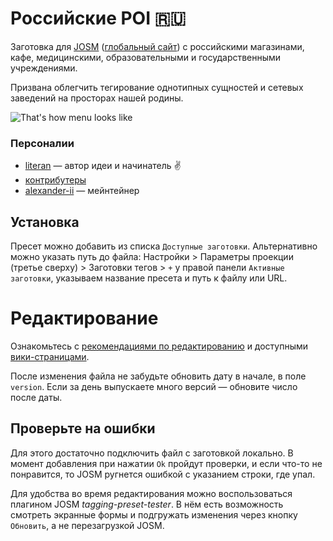 # Российские POI :ru:
Заготовка для [JOSM](http://josm.ru) ([глобальный сайт](https://josm.openstreetmap.de/)) с российскими магазинами, кафе, медицинскими, образовательными и государственными учреждениями.

Призвана облегчить тегирование однотипных сущностей и сетевых заведений на просторах нашей родины.

![That's how menu looks like](/pics/screenshot-menu.png "Установи меня! Используй!")

### Персоналии
- [literan](https://goo.gl/TJzpyT) — автор идеи и начинатель :v:  
- [контрибутеры](https://github.com/ruosm-presets/literan-moscow/graphs/contributors)  
- [alexander-ii](https://github.com/alexander-ii) — мейнтейнер

## Установка
Пресет можно добавить из списка `Доступные заготовки`. Альтернативно можно указать путь до файла:
Настройки > Параметры проекции (третье сверху) > Заготовки тегов > `+` у правой панели `Активные заготовки`, указываем название пресета и путь к файлу или URL.

# Редактирование
Ознакомьтесь с [рекомендациями по редактированию](CONTRIBUTING.md) и доступными [вики-страницами](https://github.com/ruosm-presets/literan-moscow/wiki).

После изменения файла не забудьте обновить дату в начале, в поле `version`. Если за день выпускаете много версий — обновите число после даты.

## Проверьте на ошибки
Для этого достаточно подключить файл с заготовкой локально. В момент добавления при нажатии `Ok` пройдут проверки, и если что-то не понравится, то JOSM ругнется ошибкой с указанием строки, где упал.

Для удобства во время редактирования можно воспользоваться плагином JOSM _tagging-preset-tester_. В нём есть возможность смотреть экранные формы и подгружать изменения через кнопку `Обновить`, а не перезагрузкой JOSM.

